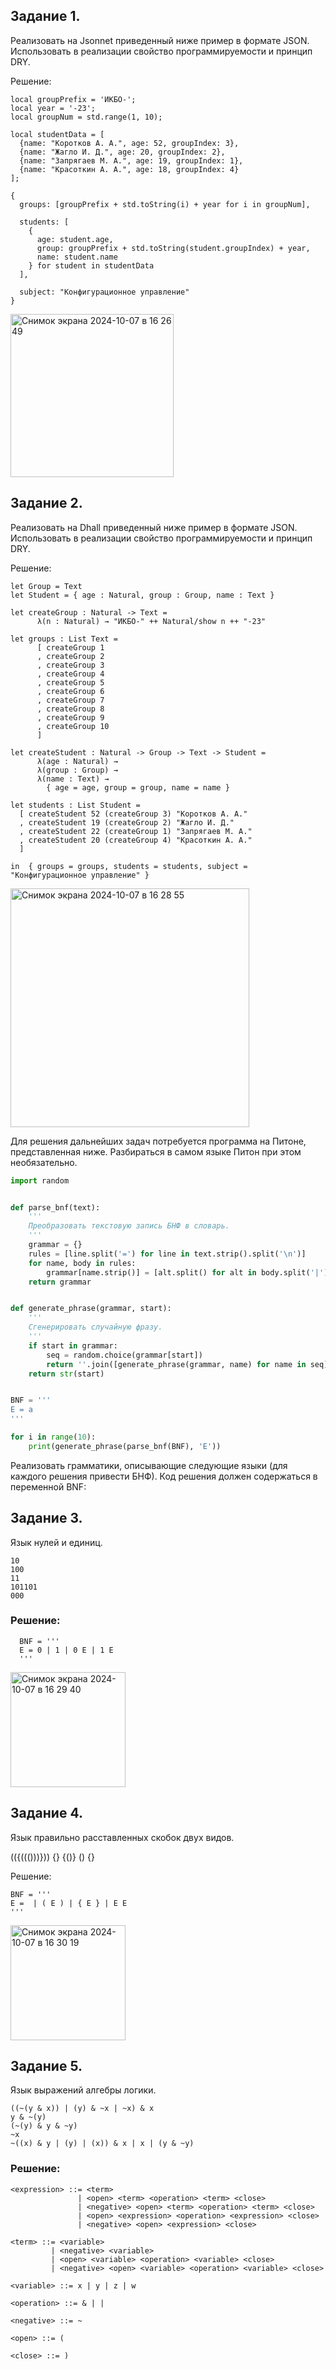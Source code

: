 ## Задание 1. 
Реализовать на Jsonnet приведенный ниже пример в формате JSON. Использовать в реализации свойство программируемости и принцип DRY.


Решение:
```
local groupPrefix = 'ИКБО-';
local year = '-23';
local groupNum = std.range(1, 10);

local studentData = [
  {name: "Коротков А. А.", age: 52, groupIndex: 3},
  {name: "Жагло И. Д.", age: 20, groupIndex: 2},
  {name: "Запрягаев М. А.", age: 19, groupIndex: 1},
  {name: "Красоткин А. А.", age: 18, groupIndex: 4}
];

{
  groups: [groupPrefix + std.toString(i) + year for i in groupNum],

  students: [
    {
      age: student.age,
      group: groupPrefix + std.toString(student.groupIndex) + year,
      name: student.name
    } for student in studentData
  ],

  subject: "Конфигурационное управление"
}
 ```

<img width="261" alt="Снимок экрана 2024-10-07 в 16 26 49" src="https://github.com/user-attachments/assets/a232ec12-87b8-41ac-8e37-175a1732f614">



## Задание 2. 
Реализовать на Dhall приведенный ниже пример в формате JSON. Использовать в реализации свойство программируемости и принцип DRY.

Решение:
```
let Group = Text
let Student = { age : Natural, group : Group, name : Text }

let createGroup : Natural -> Text =
      λ(n : Natural) → "ИКБО-" ++ Natural/show n ++ "-23"

let groups : List Text =
      [ createGroup 1
      , createGroup 2
      , createGroup 3
      , createGroup 4
      , createGroup 5
      , createGroup 6
      , createGroup 7
      , createGroup 8
      , createGroup 9
      , createGroup 10
      ]

let createStudent : Natural -> Group -> Text -> Student =
      λ(age : Natural) →
      λ(group : Group) →
      λ(name : Text) →
        { age = age, group = group, name = name }

let students : List Student =
  [ createStudent 52 (createGroup 3) "Коротков А. А."
  , createStudent 19 (createGroup 2) "Жагло И. Д."
  , createStudent 22 (createGroup 1) "Запрягаев М. А."
  , createStudent 20 (createGroup 4) "Красоткин А. А."
  ]

in  { groups = groups, students = students, subject = "Конфигурационное управление" }
```

<img width="382" alt="Снимок экрана 2024-10-07 в 16 28 55" src="https://github.com/user-attachments/assets/bd892ef3-6050-4f0d-be50-7a4a75e0284a">


Для решения дальнейших задач потребуется программа на Питоне, представленная ниже. Разбираться в самом языке Питон при этом необязательно.

```python
import random


def parse_bnf(text):
    '''
    Преобразовать текстовую запись БНФ в словарь.
    '''
    grammar = {}
    rules = [line.split('=') for line in text.strip().split('\n')]
    for name, body in rules:
        grammar[name.strip()] = [alt.split() for alt in body.split('|')]
    return grammar


def generate_phrase(grammar, start):
    '''
    Сгенерировать случайную фразу.
    '''
    if start in grammar:
        seq = random.choice(grammar[start])
        return ''.join([generate_phrase(grammar, name) for name in seq])
    return str(start)


BNF = '''
E = a
'''

for i in range(10):
    print(generate_phrase(parse_bnf(BNF), 'E'))
```
Реализовать грамматики, описывающие следующие языки (для каждого решения привести БНФ). Код решения должен содержаться в переменной BNF:

## Задание 3. 
Язык нулей и единиц.
```
10
100
11
101101
000
```
### Решение:

```
  BNF = '''
  E = 0 | 1 | 0 E | 1 E
  '''
```

<img width="184" alt="Снимок экрана 2024-10-07 в 16 29 40" src="https://github.com/user-attachments/assets/2382dec1-600a-4df7-9bdc-ed720b92f01b">



## Задание 4. 
Язык правильно расставленных скобок двух видов.

(({((()))}))
{}
{()}
()
{}

Решение:
  ~~~
  BNF = '''
  E =  | ( E ) | { E } | E E
  '''
  ~~~

<img width="184" alt="Снимок экрана 2024-10-07 в 16 30 19" src="https://github.com/user-attachments/assets/7c382c7c-5951-466b-9f1c-197ae23060e1">


## Задание 5. 
Язык выражений алгебры логики.
```
((~(y & x)) | (y) & ~x | ~x) & x
y & ~(y)
(~(y) & y & ~y)
~x
~((x) & y | (y) | (x)) & x | x | (y & ~y)
```

### Решение:
```
<expression> ::= <term>
               | <open> <term> <operation> <term> <close>
               | <negative> <open> <term> <operation> <term> <close>
               | <open> <expression> <operation> <expression> <close>
               | <negative> <open> <expression> <close>

<term> ::= <variable>
         | <negative> <variable>
         | <open> <variable> <operation> <variable> <close>
         | <negative> <open> <variable> <operation> <variable> <close>

<variable> ::= x | y | z | w

<operation> ::= & | |

<negative> ::= ~

<open> ::= (

<close> ::= )
```
  
